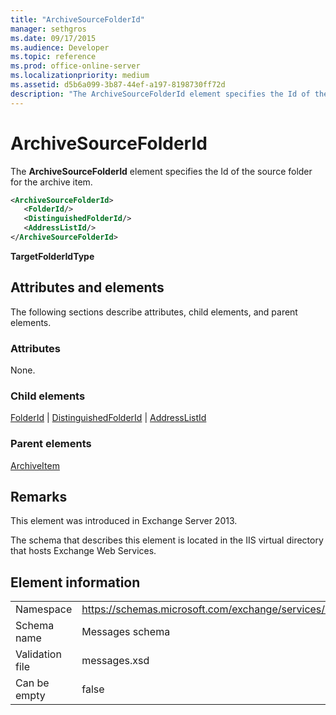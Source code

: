 ```yaml
---
title: "ArchiveSourceFolderId"
manager: sethgros
ms.date: 09/17/2015
ms.audience: Developer
ms.topic: reference
ms.prod: office-online-server
ms.localizationpriority: medium
ms.assetid: d5b6a099-3b87-44ef-a197-8198730ff72d
description: "The ArchiveSourceFolderId element specifies the Id of the source folder for the archive item."
---
```


# ArchiveSourceFolderId

The **ArchiveSourceFolderId** element specifies the Id of the source folder for the archive item. 
  
```XML
<ArchiveSourceFolderId>
   <FolderId/>
   <DistinguishedFolderId/>
   <AddressListId/>
</ArchiveSourceFolderId>
```

 **TargetFolderIdType**
## Attributes and elements

The following sections describe attributes, child elements, and parent elements.
  
### Attributes

None.
  
### Child elements

[FolderId](folderid.md) | [DistinguishedFolderId](distinguishedfolderid.md) | [AddressListId](addresslistid.md)
  
### Parent elements

[ArchiveItem](archiveitem.md)
  
## Remarks

This element was introduced in Exchange Server 2013.
  
The schema that describes this element is located in the IIS virtual directory that hosts Exchange Web Services.
  
## Element information

|||
|:-----|:-----|
|Namespace  <br/> |https://schemas.microsoft.com/exchange/services/2006/messages  <br/> |
|Schema name  <br/> |Messages schema  <br/> |
|Validation file  <br/> |messages.xsd  <br/> |
|Can be empty  <br/> |false  <br/> |
   

